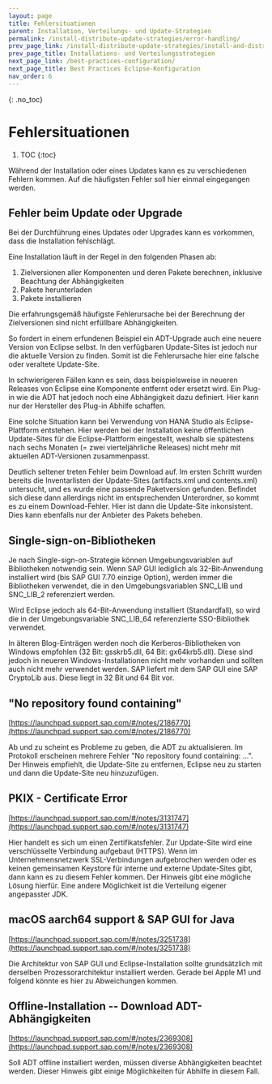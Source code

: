 ```yaml
---
layout: page
title: Fehlersituationen
parent: Installation, Verteilungs- und Update-Strategien
permalink: /install-distribute-update-strategies/error-handling/
prev_page_link: /install-distribute-update-strategies/install-and-distribute/
prev_page_title: Installations- und Verteilungsstrategien
next_page_link: /best-practices-configuration/
next_page_title: Best Practices Eclipse-Konfiguration
nav_order: 6
---
```


{: .no_toc}
# Fehlersituationen

1. TOC
{:toc}

Während der Installation oder eines Updates kann es zu verschiedenen Fehlern kommen. Auf die häufigsten Fehler soll hier einmal eingegangen werden.

## Fehler beim Update oder Upgrade

Bei der Durchführung eines Updates oder Upgrades kann es vorkommen, dass die Installation fehlschlägt.

Eine Installation läuft in der Regel in den folgenden Phasen ab:

1. Zielversionen aller Komponenten und deren Pakete berechnen, inklusive Beachtung der Abhängigkeiten
2. Pakete herunterladen
3. Pakete installieren

Die erfahrungsgemäß häufigste Fehlerursache bei der Berechnung der Zielversionen sind nicht erfüllbare Abhängigkeiten.

So fordert in einem erfundenen Beispiel ein ADT-Upgrade auch eine neuere Version von Eclipse selbst. In den verfügbaren Update-Sites ist jedoch nur die aktuelle Version zu finden. Somit ist die Fehlerursache hier eine falsche oder veraltete Update-Site.

In schwierigeren Fällen kann es sein, dass beispielsweise in neueren Releases von Eclipse eine Komponente entfernt oder ersetzt wird. Ein Plug-in wie die ADT hat jedoch noch eine Abhängigkeit dazu definiert. Hier kann nur der Hersteller des Plug-in Abhilfe schaffen.

Eine solche Situation kann bei Verwendung von HANA Studio als Eclipse-Plattform entstehen. Hier werden bei der Installation keine öffentlichen Update-Sites für die Eclipse-Plattform eingestellt, weshalb sie spätestens nach sechs Monaten (= zwei vierteljährliche Releases) nicht mehr mit aktuellen ADT-Versionen zusammenpasst.

Deutlich seltener treten Fehler beim Download auf. Im ersten Schritt wurden bereits die Inventarlisten der Update-Sites (artifacts.xml und contents.xml) untersucht, und es wurde eine passende Paketversion gefunden. Befindet sich diese dann allerdings nicht im entsprechenden Unterordner, so kommt es zu einem Download-Fehler. Hier ist dann die Update-Site inkonsistent. Dies kann ebenfalls nur der Anbieter des Pakets beheben.

## Single-sign-on-Bibliotheken

Je nach Single-sign-on-Strategie können Umgebungsvariablen auf Bibliotheken notwendig sein. Wenn SAP GUI lediglich als 32-Bit-Anwendung installiert wird (bis SAP GUI 7.70 einzige Option), werden immer die Bibliotheken verwendet, die in den Umgebungsvariablen SNC_LIB und SNC_LIB_2 referenziert werden.

Wird Eclipse jedoch als 64-Bit-Anwendung installiert (Standardfall), so wird die in der Umgebungsvariable SNC_LIB_64 referenzierte SSO-Bibliothek verwendet.

In älteren Blog-Einträgen werden noch die Kerberos-Bibliotheken von Windows empfohlen (32 Bit: gsskrb5.dll, 64 Bit: gx64krb5.dll). Diese sind jedoch in neueren Windows-Installationen nicht mehr vorhanden und sollten auch nicht mehr verwendet werden. SAP liefert mit dem SAP GUI eine SAP CryptoLib aus. Diese liegt in 32 Bit und 64 Bit vor.

## "No repository found containing"

[https://launchpad.support.sap.com/#/notes/2186770](https://launchpad.support.sap.com/#/notes/2186770)

Ab und zu scheint es Probleme zu geben, die ADT zu aktualisieren. Im Protokoll erscheinen mehrere Fehler "No repository found containing: ...". Der Hinweis empfiehlt, die Update-Site zu entfernen, Eclipse neu zu starten und dann die Update-Site neu hinzuzufügen.

## PKIX - Certificate Error

[https://launchpad.support.sap.com/#/notes/3131747](https://launchpad.support.sap.com/#/notes/3131747)

Hier handelt es sich um einen Zertifikatsfehler. Zur Update-Site wird eine verschlüsselte Verbindung aufgebaut (HTTPS). Wenn im Unternehmensnetzwerk SSL-Verbindungen aufgebrochen werden oder es keinen gemeinsamen Keystore für interne und externe Update-Sites gibt, dann kann es zu diesem Fehler kommen. Der Hinweis gibt eine mögliche Lösung hierfür. Eine andere Möglichkeit ist die Verteilung eigener angepasster JDK.

## macOS aarch64 support & SAP GUI for Java

[https://launchpad.support.sap.com/#/notes/3251738](https://launchpad.support.sap.com/#/notes/3251738)

Die Architektur von SAP GUI und Eclipse-Installation sollte grundsätzlich mit derselben Prozessorarchitektur installiert werden. Gerade bei Apple M1 und folgend könnte es hier zu Abweichungen kommen.

## Offline-Installation -- Download ADT-Abhängigkeiten

[https://launchpad.support.sap.com/#/notes/2369308](https://launchpad.support.sap.com/#/notes/2369308)

Soll ADT offline installiert werden, müssen diverse Abhängigkeiten beachtet werden. Dieser Hinweis gibt einige Möglichkeiten für Abhilfe in diesem Fall.